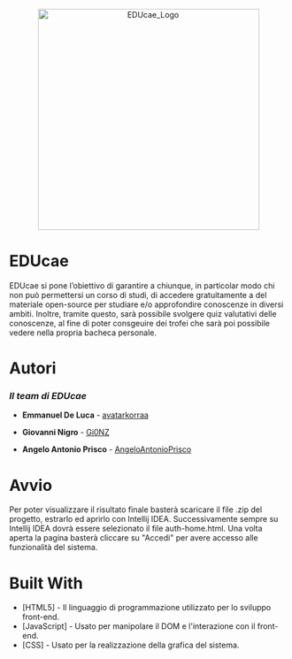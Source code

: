 <p align="center"><img src="https://i.postimg.cc/QCX7D4LC/Git-4x.png' border='0' alt='Git-4x'/></a>" alt="EDUcae_Logo" height="400"></p>

# EDUcae

EDUcae si pone l’obiettivo di garantire a chiunque, in particolar modo chi non può
permettersi un corso di studi, di accedere gratuitamente a del materiale open-source per studiare
e/o approfondire conoscenze in diversi ambiti. Inoltre, tramite questo, sarà possibile svolgere
quiz valutativi delle conoscenze, al fine di poter consgeuire dei trofei che sarà poi possibile vedere
nella propria bacheca personale.

# Autori

### ***Il team di EDUcae***

- **Emmanuel De Luca** - [avatarkorraa](https://github.com/avatarkorraa)
  
- **Giovanni Nigro** - [Gi0NZ](https://github.com/Gi0NZ)
  
- **Angelo Antonio Prisco** - [AngeloAntonioPrisco](https://github.com/AngeloAntonioPrisco)

# Avvio

Per poter visualizzare il risultato finale basterà scaricare il file .zip del progetto, estrarlo ed aprirlo con Intellij IDEA.
Successivamente sempre su Intellij IDEA dovrà essere selezionato il file auth-home.html.
Una volta aperta la pagina basterà cliccare su "Accedi" per avere accesso alle funzionalità del sistema.

# Built With

- [HTML5] - Il linguaggio di programmazione utilizzato per lo sviluppo front-end.
- [JavaScript] - Usato per manipolare il DOM e l'interazione con il front-end.
- [CSS] - Usato per la realizzazione della grafica del sistema.
